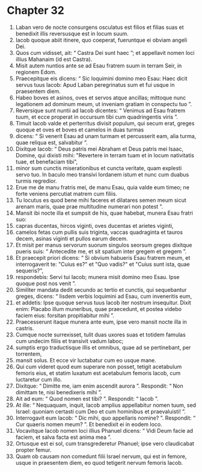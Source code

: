 # Chapter 32
1. Laban vero de nocte consurgens osculatus est filios et filias suas et benedixit illis reversusque est in locum suum.
2. Iacob quoque abiit itinere, quo coeperat, fueruntque ei obviam angeli Dei.
3. Quos cum vidisset, ait: “ Castra Dei sunt haec ”; et appellavit nomen loci illius Mahanaim (id est Castra).
4. Misit autem nuntios ante se ad Esau fratrem suum in terram Seir, in regionem Edom.
5. Praecepitque eis dicens: “ Sic loquimini domino meo Esau: Haec dicit servus tuus Iacob: Apud Laban peregrinatus sum et fui usque in praesentem diem.
6. Habeo boves et asinos, oves et servos atque ancillas; mittoque nunc legationem ad dominum meum, ut inveniam gratiam in conspectu tuo ”.
7. Reversique sunt nuntii ad Iacob dicentes: “ Venimus ad Esau fratrem tuum, et ecce properat in occursum tibi cum quadringentis viris ”.
8. Timuit Iacob valde et perterritus divisit populum, qui secum erat, greges quoque et oves et boves et camelos in duas turmas
9. dicens: “ Si venerit Esau ad unam turmam et percusserit eam, alia turma, quae reliqua est, salvabitur ”.
10. Dixitque Iacob: “ Deus patris mei Abraham et Deus patris mei Isaac, Domine, qui dixisti mihi: "Revertere in terram tuam et in locum nativitatis tuae, et benefaciam tibi",
11. minor sum cunctis miserationibus et cuncta veritate, quam explesti servo tuo. In baculo meo transivi Iordanem istum et nunc cum duabus turmis regredior.
12. Erue me de manu fratris mei, de manu Esau, quia valde eum timeo; ne forte veniens percutiat matrem cum filiis.
13. Tu locutus es quod bene mihi faceres et dilatares semen meum sicut arenam maris, quae prae multitudine numerari non potest ”.
14. Mansit ibi nocte illa et sumpsit de his, quae habebat, munera Esau fratri suo:
15. capras ducentas, hircos viginti, oves ducentas et arietes viginti,
16. camelos fetas cum pullis suis triginta, vaccas quadraginta et tauros decem, asinas viginti et pullos earum decem.
17. Et misit per manus servorum suorum singulos seorsum greges dixitque pueris suis: “ Antecedite me, et sit spatium inter gregem et gregem ”.
18. Et praecepit priori dicens: “ Si obvium habueris Esau fratrem meum, et interrogaverit te: "Cuius es?" et "Quo vadis?" et "Cuius sunt ista, quae sequeris?",
19. respondebis: Servi tui Iacob; munera misit domino meo Esau. Ipse quoque post nos venit ”.
20. Similiter mandata dedit secundo ac tertio et cunctis, qui sequebantur greges, dicens: “ Iisdem verbis loquimini ad Esau, cum inveneritis eum,
21. et addetis: Ipse quoque servus tuus Iacob iter nostrum insequitur. Dixit enim: Placabo illum muneribus, quae praecedunt, et postea videbo faciem eius: forsitan propitiabitur mihi ”.
22. Praecesserunt itaque munera ante eum, ipse vero mansit nocte illa in castris.
23. Cumque nocte surrexisset, tulit duas uxores suas et totidem famulas cum undecim filiis et transivit vadum Iaboc;
24. sumptis ergo traductisque illis et omnibus, quae ad se pertinebant, per torrentem,
25. mansit solus.
Et ecce vir luctabatur cum eo usque mane.
26. Qui cum videret quod eum superare non posset, tetigit acetabulum femoris eius, et statim luxatum est acetabulum femoris Iacob, cum luctaretur cum illo.
27. Dixitque: “ Dimitte me, iam enim ascendit aurora ”. Respondit: “ Non dimittam te, nisi benedixeris mihi ”.
28. Ait ad eum: “ Quod nomen est tibi? ”. Respondit: “ Iacob ”.
29. At ille: “ Nequaquam, inquit, Iacob amplius appellabitur nomen tuum, sed Israel: quoniam certasti cum Deo et cum hominibus et praevaluisti! ”.
30. Interrogavit eum Iacob: “ Dic mihi, quo appellaris nomine? ”. Respondit: “ Cur quaeris nomen meum? ”. Et benedixit ei in eodem loco.
31. Vocavitque Iacob nomen loci illius Phanuel dicens: “ Vidi Deum facie ad faciem, et salva facta est anima mea ”.
32. Ortusque est ei sol, cum transgrederetur Phanuel; ipse vero claudicabat propter femur.
33. Quam ob causam non comedunt filii Israel nervum, qui est in femore, usque in praesentem diem, eo quod tetigerit nervum femoris Iacob.